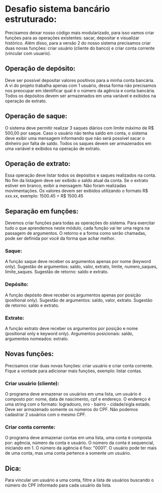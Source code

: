 # Desafio sistema bancário estruturado:

Precisamos deixar nosso código mais modularizado, para isso vamos criar funções para as operações existentes: sacar, 
depositar e visualizar histórico. Além disso, para a versão 2 do nosso sistema precisamos criar duas novas funções: 
criar usuário (cliente do banco) e criar conta corrente (vincular com usuario).

## Operação de depósito:
Deve ser possível depositar valores positivos para a 
minha conta bancária. A vi do projeto trabalha apenas 
com 1 usuário, dessa forma não precisamos nos preocupar 
em identificar qual é o número da agência e conta bancária.
Todos os depósitos devem ser armazenados em uma variável 
e exibidos na operação de extrato.

## Operação de saque:
O sistema deve permitir realizar 3 saques diários com 
limite máximo de R$ 500,00 por saque. Caso o usuário não 
tenha saldo em conta, o sistema deve exibir uma mensagem 
informando que não será possível sacar o dinheiro por 
falta de saldo. Todos os saques devem ser armazenados 
em uma variável e exibidos na operação de extrato.

## Operação de extrato:
Essa operação deve listar todos os depósitos e saques 
realizados na conta. No fim da listagem deve ser exibido 
o saldo atual da conta. Se o extrato estiver em branco,
exibir a mensagem: Não foram realizadas movimentações.
Os valores devem ser exibidos utilizando 
o formato R$ xxx.xx, exemplo:
1500.45 = R$ 1500.45

## Separação em funções:
Devemos criar funções para todas as operações do sistema.
Para exercitar tudo o que aprendemos neste módulo, cada função vai ter uma regra na passagem de argumentos. O retorno e 
a forma como serão chamadas, pode ser definida por você da forma que achar melhor.

### Saque:
A função saque deve receber os argumentos apenas por nome (keyword only). Sugestão de argumentos: saldo, valor, extrato, 
limite, numero_saques, limite_saques. Sugestão de retorno: saldo e extrato.

### Depósito: 
A função depósito deve receber os argumentos apenas por posição (positional only). Sugestão de argumentos: saldo, valor, 
extrato. Sugestão de retorno: saldo e extrato.

### Extrato:
A função extrato deve receber os argumentos por posição e nome (positional only e keyword only). Argumentos posicionais: 
saldo, argumentos nomeados: extrato.

## Novas funções:
Precisamos criar duas novas funções: criar usuário e criar conta corrente. Fique a vontade para adicionar mais funções, 
exemplo: listar contas.

### Criar usuário (cliente):
O programa deve armazenar os usuários em uma lista, um usuário é composto por: nome, data de nascimento, cpf e endereço. 
O endereço é uma string com o formato: logradouro, nro - bairro - cidade/sigla estado. Deve ser armazenado somente os 
números do CPF. Não podemos cadastrar 2 usuários com o mesmo CPF.

### Criar conta corrente:
O programa deve armazenar contas em uma lista, uma conta é composta por: agência, número da conta e usuário. O número da
conta é sequencial, iniciando em 1. O número da agência é fixo: "0001". O usuário pode ter mais de uma conta, mas uma 
conta pertence a somente um usuário.

## Dica:
Para vincular um usuário a uma conta, filtre a lista de usuários buscando o número do CPF informado para cada usuário da
lista.